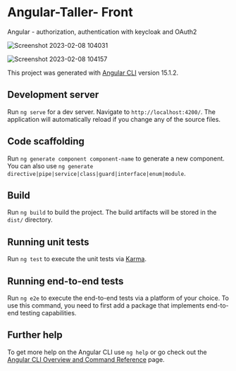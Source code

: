 # Angular-Taller- Front
Angular - authorization, authentication with keycloak and OAuth2

![Screenshot 2023-02-08 104031](https://user-images.githubusercontent.com/88306247/217581076-24b5e997-299e-4a79-843d-a82ab369d486.jpg)

![Screenshot 2023-02-08 104157](https://user-images.githubusercontent.com/88306247/217581122-f40e045a-896e-49b5-949c-756c98fe8fa1.jpg)

This project was generated with [Angular CLI](https://github.com/angular/angular-cli) version 15.1.2.

## Development server

Run `ng serve` for a dev server. Navigate to `http://localhost:4200/`. The application will automatically reload if you change any of the source files.

## Code scaffolding

Run `ng generate component component-name` to generate a new component. You can also use `ng generate directive|pipe|service|class|guard|interface|enum|module`.

## Build

Run `ng build` to build the project. The build artifacts will be stored in the `dist/` directory.

## Running unit tests

Run `ng test` to execute the unit tests via [Karma](https://karma-runner.github.io).

## Running end-to-end tests

Run `ng e2e` to execute the end-to-end tests via a platform of your choice. To use this command, you need to first add a package that implements end-to-end testing capabilities.

## Further help

To get more help on the Angular CLI use `ng help` or go check out the [Angular CLI Overview and Command Reference](https://angular.io/cli) page.
